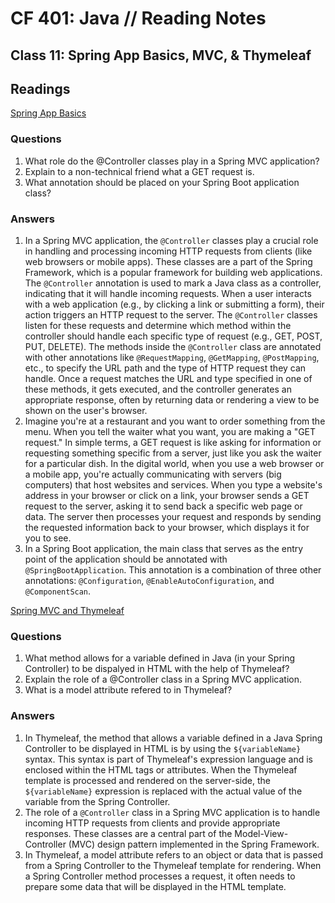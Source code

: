 # CF 401: Java // Reading Notes

## Class 11: Spring App Basics, MVC, & Thymeleaf

## Readings

[Spring App Basics](https://spring.io/guides/gs/serving-web-content/)

### Questions

1. What role do the @Controller classes play in a Spring MVC application?
2. Explain to a non-technical friend what a GET request is.
3. What annotation should be placed on your Spring Boot application class?

### Answers

1. In a Spring MVC application, the `@Controller` classes play a crucial role in handling and processing incoming HTTP requests from clients (like web browsers or mobile apps). These classes are a part of the Spring Framework, which is a popular framework for building web applications. The `@Controller` annotation is used to mark a Java class as a controller, indicating that it will handle incoming requests.
When a user interacts with a web application (e.g., by clicking a link or submitting a form), their action triggers an HTTP request to the server. The `@Controller` classes listen for these requests and determine which method within the controller should handle each specific type of request (e.g., GET, POST, PUT, DELETE).
The methods inside the `@Controller` class are annotated with other annotations like `@RequestMapping`, `@GetMapping`, `@PostMapping`, etc., to specify the URL path and the type of HTTP request they can handle. Once a request matches the URL and type specified in one of these methods, it gets executed, and the controller generates an appropriate response, often by returning data or rendering a view to be shown on the user's browser.
2. Imagine you're at a restaurant and you want to order something from the menu. When you tell the waiter what you want, you are making a "GET request." In simple terms, a GET request is like asking for information or requesting something specific from a server, just like you ask the waiter for a particular dish.
In the digital world, when you use a web browser or a mobile app, you're actually communicating with servers (big computers) that host websites and services. When you type a website's address in your browser or click on a link, your browser sends a GET request to the server, asking it to send back a specific web page or data. The server then processes your request and responds by sending the requested information back to your browser, which displays it for you to see.
3. In a Spring Boot application, the main class that serves as the entry point of the application should be annotated with `@SpringBootApplication`. This annotation is a combination of three other annotations: `@Configuration`, `@EnableAutoConfiguration`, and `@ComponentScan`.

[Spring MVC and Thymeleaf](https://www.thymeleaf.org/doc/articles/springmvcaccessdata.html)

### Questions

1. What method allows for a variable defined in Java (in your Spring Controller) to be dispalyed in HTML with the help of Thymeleaf?
2. Explain the role of a @Controller class in a Spring MVC application.
3. What is a model attribute refered to in Thymeleaf?

### Answers

1. In Thymeleaf, the method that allows a variable defined in a Java Spring Controller to be displayed in HTML is by using the `${variableName}` syntax. This syntax is part of Thymeleaf's expression language and is enclosed within the HTML tags or attributes. When the Thymeleaf template is processed and rendered on the server-side, the `${variableName}` expression is replaced with the actual value of the variable from the Spring Controller.
2. The role of a `@Controller` class in a Spring MVC application is to handle incoming HTTP requests from clients and provide appropriate responses. These classes are a central part of the Model-View-Controller (MVC) design pattern implemented in the Spring Framework.
3. In Thymeleaf, a model attribute refers to an object or data that is passed from a Spring Controller to the Thymeleaf template for rendering. When a Spring Controller method processes a request, it often needs to prepare some data that will be displayed in the HTML template.
